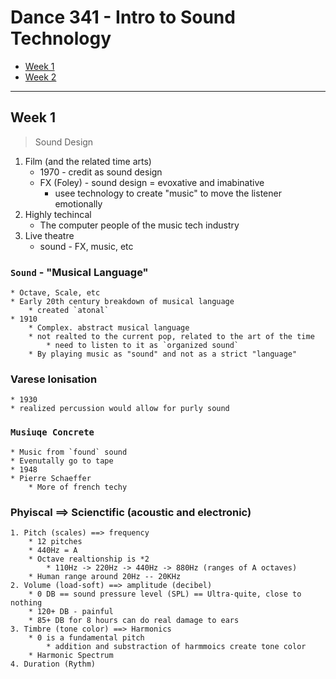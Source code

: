 # Dance 341 - Intro to Sound Technology
* [Week 1](#week-1)
* [Week 2](#week-2)
----

## Week 1

> Sound Design 

1. Film (and the related time arts)
	* 1970 - credit as sound design
	* FX (Foley) - sound design = evoxative and imabinative
		* usee technology to create "music" to move the listener emotionally
2. Highly techincal
	* The computer people of the music tech industry
3. Live theatre
	* sound - FX, music, etc

### `Sound` - "Musical Language" 
	* Octave, Scale, etc
	* Early 20th century breakdown of musical language
		* created `atonal`
	* 1910
		* Complex. abstract musical language
		* not realted to the current pop, related to the art of the time
			* need to listen to it as `organized sound`
		* By playing music as "sound" and not as a strict "language"
		
### Varese Ionisation
	* 1930
	* realized percussion would allow for purly sound
	
### `Musiuqe Concrete`
	* Music from `found` sound
	* Evenutally go to tape
	* 1948
	* Pierre Schaeffer
		* More of french techy
		
### Phyiscal ==> Scienctific (acoustic and electronic)
	1. Pitch (scales) ==> frequency
		* 12 pitches
		* 440Hz = A
		* Octave realtionship is *2
			* 110Hz -> 220Hz -> 440Hz -> 880Hz (ranges of A octaves)
		* Human range around 20Hz -- 20KHz
	2. Volume (load-soft) ==> amplitude (decibel)
		* 0 DB == sound pressure level (SPL) == Ultra-quite, close to nothing
		* 120+ DB - painful
		* 85+ DB for 8 hours can do real damage to ears
	3. Timbre (tone color) ==> Harmonics
		* 0 is a fundamental pitch
			* addition and substraction of harmmoics create tone color
		* Harmonic Spectrum
	4. Duration (Rythm)